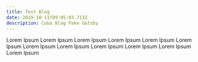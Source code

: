 ```yaml
---
title: Test Blog
date: 2019-10-11T09:05:03.713Z
description: Coba Blog Pake Gatsby
---
```

Lorem Ipsum Lorem Ipsum Lorem Ipsum Lorem Ipsum Lorem Ipsum Lorem Ipsum Lorem Ipsum Lorem Ipsum Lorem Ipsum Lorem Ipsum Lorem Ipsum Lorem Ipsum
